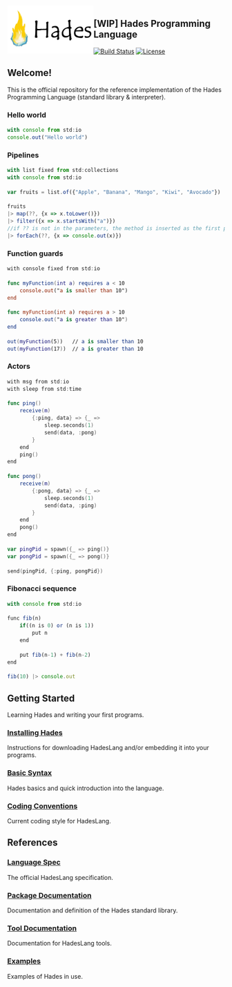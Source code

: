 <img src="assets/IconShort.png" alt="logo" width="200" align="left"/>

## [WIP] Hades Programming Language

[![Build Status](https://travis-ci.org/Azer0s/HadesLang.svg?branch=master)](https://travis-ci.org/Azer0s/HadesLang)
[![License](https://img.shields.io/badge/license-MIT-brightgreen.svg)](https://github.com/Azer0s/HadesLang/blob/master/LICENSE)

## Welcome!

This is the official repository for the reference implementation of the Hades Programming Language (standard library & interpreter).

### Hello world
```js
with console from std:io
console.out("Hello world")
```

### Pipelines
```js
with list fixed from std:collections
with console from std:io

var fruits = list.of({"Apple", "Banana", "Mango", "Kiwi", "Avocado"})

fruits
|> map(??, {x => x.toLower()})
|> filter({x => x.startsWith("a")})
//if ?? is not in the parameters, the method is inserted as the first parameter
|> forEach(??, {x => console.out(x)})
```

### Function guards
```swift
with console fixed from std:io

func myFunction(int a) requires a < 10
    console.out("a is smaller than 10")
end

func myFunction(int a) requires a > 10
    console.out("a is greater than 10")
end

out(myFunction(5))   // a is smaller than 10
out(myFunction(17))  // a is greater than 10
```

### Actors
```swift
with msg from std:io
with sleep from std:time

func ping()
    receive(m)
        {:ping, data} => {_ =>
            sleep.seconds(1)
            send(data, :pong)
        }
    end
    ping()
end

func pong()
    receive(m)
        {:pong, data} => {_ =>
            sleep.seconds(1)
            send(data, :ping)
        }
    end
    pong()
end

var pingPid = spawn({_ => ping()}
var pongPid = spawn({_ => pong()}

send(pingPid, {:ping, pongPid})
```

### Fibonacci sequence
```js
with console from std:io

func fib(n)
    if((n is 0) or (n is 1))
        put n
    end
    
    put fib(n-1) + fib(n-2)
end

fib(10) |> console.out
```

## Getting Started

Learning Hades and writing your first programs.

### [Installing Hades](https://hadeslang.gitbook.io/doc/getting-started/installing-hades)

Instructions for downloading HadesLang and/or embedding it into your programs.

### [Basic Syntax](https://hadeslang.gitbook.io/doc/getting-started/basic-syntax)

Hades basics and quick introduction into the language.

### [Coding Conventions](https://hadeslang.gitbook.io/doc/getting-started/coding-conventions)

Current coding style for HadesLang.

## References

### [Language Spec](https://hadeslang.gitbook.io/doc/language-spec)

The official HadesLang specification.

### [Package Documentation](https://hadeslang.gitbook.io/doc/core-libraries/standard-library)

Documentation and definition of the Hades standard library.

### [Tool Documentation](https://hadeslang.gitbook.io/doc/other/tools)

Documentation for HadesLang tools.

### [Examples](https://hadeslang.gitbook.io/doc/other/examples)

Examples of Hades in use.
